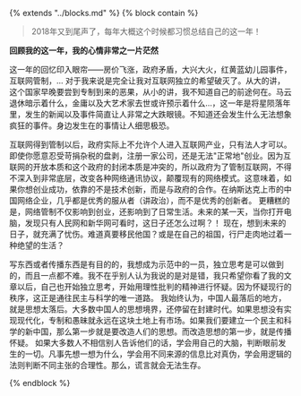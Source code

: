 {% extends "../blocks.md" %} {% block contain %}


> 2018年又到尾声了，每年大概这个时候都习惯总结自己的这一年！

**回顾我的这一年，我的心情非常之一片茫然**

这一年的回忆印入眼帘——房价飞涨，政府矛盾，大兴大火，红黄蓝幼儿园事件，互联网管制，... 对于我来说是完全让我对互联网独立的希望破灭了。从大的讲，这个国家早晚要尝到专制到来的恶果，从小的讲，我不知道自己的前途何在。马云退休暗示着什么，金庸以及大艺术家去世或许预示着什么...，这一年是将星陨落年里，发生的新闻以及事件简直让人非常之大跌眼镜。不知道还会发生什么无法想象疯狂的事件。身边发生在的事情让人细思极恐。

互联网得到管制以后，政府实际上不允许个人进入互联网产业，只有法人才可以。即使你愿意忍受苛捐杂税的盘剥，注册一家公司，还是无法"正常地"创业。因为互联网的开放本质和这个政府的封闭本质是冲突的，所以政府为了管制互联网，不得不深入到非常底层，改变各种网络通讯协议，颠覆现有的网络模式。这意味着，如果你想创业成功，依靠的不是技术创新，而是与政府的合作。在纳斯达克上市的中国网络企业，几乎都是优秀的服从者（讲政治），而不是优秀的创新者。
更糟糕的是，网络管制不仅影响到创业，还影响到了日常生活。未来的某一天，当你打开电脑，发现只有人民网和新华网可看时，这日子还怎么过啊？！
现在，想到未来的日子，就充满了忧伤。难道真要移民他国？或是在自己的祖国，行尸走肉地过着一种绝望的生活？

写东西或者传播东西是有目的的，我想成为示范中的一员，独立思考是可以做到的，而且一点都不难。我不在乎别人认为我说的是对是错，我只希望你看了我的文章以后，自己也开始独立思考，开始用理性批判的精神进行怀疑。因为怀疑现行的秩序，这正是通往民主与科学的唯一道路。
我始终认为，中国人最落后的地方，就是思想太落后。大多数中国人的思想境界，还停留在封建时代。如果思想没有实现现代化，专制和愚昧就永远在这块土地上有市场。如果我们要建立一个民主和科学的新中国，那么第一步就是要改造人们的思想。而改造思想的第一步，就是传播怀疑。
如果大多数人不相信别人告诉他们的话，学会用自己的大脑，判断眼前发生的一切。凡事先想一想为什么，学会用不同来源的信息比对真伪，学会用逻辑的法则判断不同主张的合理性。那么，谎言就会无法生存。


{% endblock %}